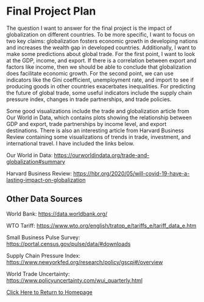 # Final Project Plan

The question I want to answer for the final project is the impact of globalization on different countries. To be more specific, I want to focus on two key claims: globalization fosters economic growth in developing nations and increases the wealth gap in developed countries. Additionally, I want to make some predictions about global trade. For the first point, I want to look at the GDP, income, and export. If there is a correlation between export and factors like income, then we should be able to conclude that globalization does facilitate economic growth. For the second point, we can use indicators like the Gini coefficient, unemployment rate, and import to see if producing goods in other countries exacerbates inequalities. For predicting the future of global trade, some useful indicators include the supply chain pressure index, changes in trade partnerships, and trade policies.

Some good visualizations include the trade and globalization article from Our World in Data, which contains plots showing the relationship between GDP and export, trade partnerships by income level, and export destinations. There is also an interesting article from Harvard Business Review containing some visualizations of trends in trade, investment, and international travel. I have included the links below.

Our World in Data: https://ourworldindata.org/trade-and-globalization#summary

Harvard Business Review: https://hbr.org/2020/05/will-covid-19-have-a-lasting-impact-on-globalization

## Other Data Sources

World Bank: https://data.worldbank.org/

WTO Tariff: https://www.wto.org/english/tratop_e/tariffs_e/tariff_data_e.htm

Small Business Pulse Survey: https://portal.census.gov/pulse/data/#downloads

Supply Chain Pressure Index: https://www.newyorkfed.org/research/policy/gscpi#/overview

World Trade Uncertainty: https://www.policyuncertainty.com/wui_quarterly.html

[Click Here to Return to Homepage](README.md)
